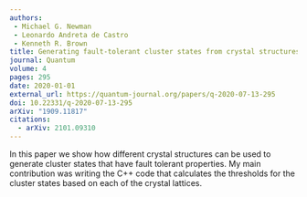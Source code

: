```yaml
---
authors:
 - Michael G. Newman
 - Leonardo Andreta de Castro
 - Kenneth R. Brown
title: Generating fault-tolerant cluster states from crystal structures
journal: Quantum
volume: 4
pages: 295
date: 2020-01-01
external_url: https://quantum-journal.org/papers/q-2020-07-13-295
doi: 10.22331/q-2020-07-13-295
arXiv: "1909.11817"
citations:
  - arXiv: 2101.09310
---
```

In this paper we show how different crystal structures can be used to generate
cluster states that have fault tolerant properties. My main contribution was
writing the C++ code that calculates the thresholds for the cluster states based
on each of the crystal lattices.

